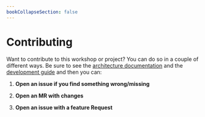 ```yaml
---
bookCollapseSection: false
---
```


# Contributing

Want to contribute to this workshop or project? You can do so in a couple
of different ways. Be sure to see the [architecture documentation](./architecture/) and the [development guide](./developement_guide/)
and then you can:

1. **Open an issue if you find something wrong/missing**

2. **Open an MR with changes**

3. **Open an issue with a feature Request**
